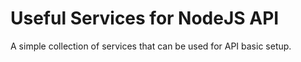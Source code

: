 # Useful Services for NodeJS API

A simple collection of services that can be used for API basic setup.